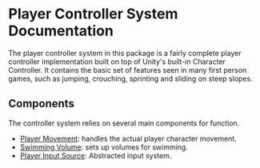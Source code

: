 # Player Controller System Documentation

The player controller system in this package is a fairly complete player controller implementation built on top of Unity's built-in Character Controller. It contains the basic set of features seen in many first person games, such as jumping, crouching, sprinting and sliding on steep slopes.

## Components
The controller system relies on several main components for function.

- [Player Movement](PlayerMovement.md): handles the actual player character movement.
- [Swimming Volume](SwimmingVolume.md): sets up volumes for swimming.
- [Player Input Source](PlayerInputSource.md): Abstracted input system.